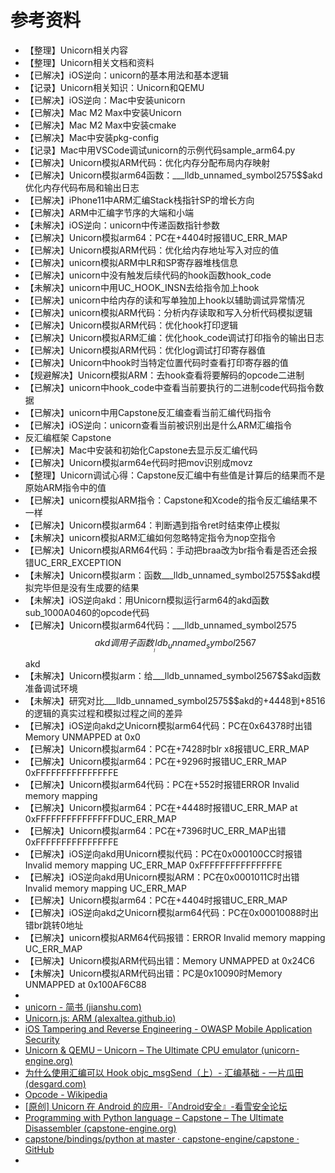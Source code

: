 # 参考资料

* 【整理】Unicorn相关内容
* 【整理】Unicorn相关文档和资料
* 【已解决】iOS逆向：unicorn的基本用法和基本逻辑
* 【记录】Unicorn相关知识：Unicorn和QEMU
* 【已解决】iOS逆向：Mac中安装unicorn
* 【已解决】Mac M2 Max中安装Unicorn
* 【已解决】Mac M2 Max中安装cmake
* 【已解决】Mac中安装pkg-config
* 【记录】Mac中用VSCode调试unicorn的示例代码sample_arm64.py
* 【已解决】Unicorn模拟ARM代码：优化内存分配布局内存映射
* 【已解决】Unicorn模拟arm64函数：___lldb_unnamed_symbol2575$$akd优化内存代码布局和输出日志
* 【已解决】iPhone11中ARM汇编Stack栈指针SP的增长方向
* 【已解决】ARM中汇编字节序的大端和小端
* 【未解决】iOS逆向：unicorn中传递函数指针参数
* 【已解决】Unicorn模拟arm64：PC在+4404时报错UC_ERR_MAP
* 【已解决】Unicorn模拟ARM代码：优化给内存地址写入对应的值
* 【已解决】unicorn模拟ARM中LR和SP寄存器堆栈信息
* 【已解决】unicorn中没有触发后续代码的hook函数hook_code
* 【未解决】unicorn中用UC_HOOK_INSN去给指令加上hook
* 【已解决】unicorn中给内存的读和写单独加上hook以辅助调试异常情况
* 【已解决】unicorn模拟ARM代码：分析内存读取和写入分析代码模拟逻辑
* 【已解决】Unicorn模拟ARM代码：优化hook打印逻辑
* 【已解决】Unicorn模拟ARM汇编：优化hook_code调试打印指令的输出日志
* 【已解决】Unicorn模拟ARM代码：优化log调试打印寄存器值
* 【已解决】Unicorn中hook时当特定位置代码时查看打印寄存器的值
* 【规避解决】Unicorn模拟ARM：去hook查看将要解码的opcode二进制
* 【已解决】unicorn中hook_code中查看当前要执行的二进制code代码指令数据
* 【已解决】unicorn中用Capstone反汇编查看当前汇编代码指令
* 【已解决】iOS逆向：unicorn查看当前被识别出是什么ARM汇编指令
* 反汇编框架 Capstone
* 【已解决】Mac中安装和初始化Capstone去显示反汇编代码
* 【已解决】Unicorn模拟arm64e代码时把mov识别成movz
* 【整理】Unicorn调试心得：Capstone反汇编中有些值是计算后的结果而不是原始ARM指令中的值
* 【已解决】unicorn模拟ARM指令：Capstone和Xcode的指令反汇编结果不一样
* 【已解决】Unicorn模拟arm64：判断遇到指令ret时结束停止模拟
* 【未解决】unicorn模拟ARM汇编如何忽略特定指令为nop空指令
* 【已解决】Unicorn模拟ARM64代码：手动把braa改为br指令看是否还会报错UC_ERR_EXCEPTION
* 【未解决】Unicorn模拟arm：函数___lldb_unnamed_symbol2575$$akd模拟完毕但是没有生成要的结果
* 【未解决】iOS逆向akd：用Unicorn模拟运行arm64的akd函数sub_1000A0460的opcode代码
* 【已解决】Unicorn模拟arm64代码：___lldb_unnamed_symbol2575$$akd调用子函数___lldb_unnamed_symbol2567$$akd
* 【未解决】Unicorn模拟arm：给___lldb_unnamed_symbol2567$$akd函数准备调试环境
* 【未解决】研究对比___lldb_unnamed_symbol2575$$akd的+4448到+8516的逻辑的真实过程和模拟过程之间的差异
* 【已解决】iOS逆向akd之Unicorn模拟arm64代码：PC在0x64378时出错Memory UNMAPPED at 0x0
* 【已解决】Unicorn模拟arm64：PC在+7428时blr x8报错UC_ERR_MAP
* 【已解决】Unicorn模拟arm64：PC在+9296时报错UC_ERR_MAP 0xFFFFFFFFFFFFFFFE
* 【已解决】Unicorn模拟arm64代码：PC在+552时报错ERROR Invalid memory mapping 
* 【已解决】Unicorn模拟arm64：PC在+4448时报错UC_ERR_MAP at 0xFFFFFFFFFFFFFFFDUC_ERR_MAP
* 【已解决】Unicorn模拟arm64：PC在+7396时UC_ERR_MAP出错0xFFFFFFFFFFFFFFFE
* 【已解决】iOS逆向akd用Unicorn模拟代码：PC在0x000100CC时报错Invalid memory mapping UC_ERR_MAP 0xFFFFFFFFFFFFFFFE
* 【已解决】iOS逆向akd用Unicorn模拟ARM：PC在0x0001011C时出错Invalid memory mapping UC_ERR_MAP
* 【已解决】Unicorn模拟arm64：PC在+4404时报错UC_ERR_MAP
* 【已解决】iOS逆向akd之Unicorn模拟arm64代码：PC在0x00010088时出错br跳转0地址
* 【已解决】unicorn模拟ARM64代码报错：ERROR Invalid memory mapping UC_ERR_MAP
* 【已解决】Unicorn模拟ARM代码出错：Memory UNMAPPED at 0x24C6
* 【未解决】Unicorn模拟ARM代码出错：PC是0x10090时Memory UNMAPPED at 0x100AF6C88
* 
* [unicorn - 简书 (jianshu.com) ](https://www.jianshu.com/p/e6a7b30c1e89)
* [Unicorn.js: ARM (alexaltea.github.io)](https://alexaltea.github.io/unicorn.js/demo.html?arch=arm)
* [iOS Tampering and Reverse Engineering - OWASP Mobile Application Security](https://mas.owasp.org/MASTG/iOS/0x06c-Reverse-Engineering-and-Tampering/#unicorn)
* [Unicorn & QEMU – Unicorn – The Ultimate CPU emulator (unicorn-engine.org)](https://www.unicorn-engine.org/docs/beyond_qemu.html)
* [为什么使用汇编可以 Hook objc_msgSend（上）- 汇编基础 - 一片瓜田 (desgard.com)](https://www.desgard.com/2020/04/05/why-hook-msg_objc-can-use-asm-1.html)
* [Opcode - Wikipedia](https://en.wikipedia.org/wiki/Opcode)
* [[原创] Unicorn 在 Android 的应用-『Android安全』-看雪安全论坛](https://bbs.pediy.com/thread-253868.htm)
* [Programming with Python language – Capstone – The Ultimate Disassembler (capstone-engine.org)](http://www.capstone-engine.org/lang_python.html)
* [capstone/bindings/python at master · capstone-engine/capstone · GitHub](https://github.com/capstone-engine/capstone/tree/master/bindings/python)
* 